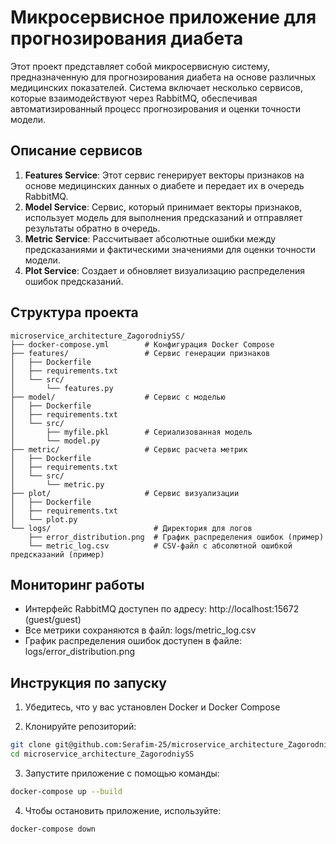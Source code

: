 # Микросервисное приложение для прогнозирования диабета

Этот проект представляет собой микросервисную систему, предназначенную для прогнозирования диабета на основе различных медицинских показателей. Система включает несколько сервисов, которые взаимодействуют через RabbitMQ, обеспечивая автоматизированный процесс прогнозирования и оценки точности модели.

## Описание сервисов

1. **Features Service**: Этот сервис генерирует векторы признаков на основе медицинских данных о диабете и передает их в очередь RabbitMQ.
2. **Model Service**: Сервис, который принимает векторы признаков, использует модель для выполнения предсказаний и отправляет результаты обратно в очередь.
3. **Metric Service**: Рассчитывает абсолютные ошибки между предсказаниями и фактическими значениями для оценки точности модели.
4. **Plot Service**: Создает и обновляет визуализацию распределения ошибок предсказаний.

## Структура проекта

```
microservice_architecture_ZagorodniySS/
├── docker-compose.yml        # Конфигурация Docker Compose
├── features/                 # Сервис генерации признаков
│   ├── Dockerfile
│   ├── requirements.txt
│   └── src/
│       └── features.py
├── model/                    # Сервис с моделью
│   ├── Dockerfile
│   ├── requirements.txt 
│   └── src/
│       ├── myfile.pkl        # Сериализованная модель
│       └── model.py
├── metric/                   # Сервис расчета метрик
│   ├── Dockerfile
│   ├── requirements.txt
│   └── src/
│       └── metric.py
├── plot/                     # Сервис визуализации
│   ├── Dockerfile
│   ├── requirements.txt
│   └── plot.py
└── logs/                       # Директория для логов
    ├── error_distribution.png  # График распределения ошибок (пример)
    └── metric_log.csv          # CSV-файл с абсолютной ошибкой предсказаний (пример)
```    

## Мониторинг работы

- Интерфейс RabbitMQ доступен по адресу: http://localhost:15672 (guest/guest)
- Все метрики сохраняются в файл: logs/metric_log.csv
- График распределения ошибок доступен в файле: logs/error_distribution.png

## Инструкция по запуску

1. Убедитесь, что у вас установлен Docker и Docker Compose

2. Клонируйте репозиторий:
```bash
git clone git@github.com:Serafim-25/microservice_architecture_ZagorodniySS
cd microservice_architecture_ZagorodniySS
```

3. Запустите приложение с помощью команды:
```bash
docker-compose up --build
```

4. Чтобы остановить приложение, используйте:
```bash
docker-compose down
```